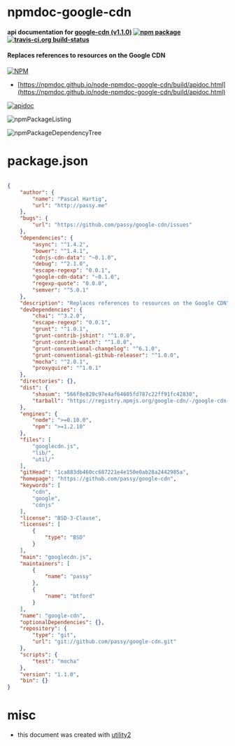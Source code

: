 # npmdoc-google-cdn

#### api documentation for  [google-cdn (v1.1.0)](https://github.com/passy/google-cdn)  [![npm package](https://img.shields.io/npm/v/npmdoc-google-cdn.svg?style=flat-square)](https://www.npmjs.org/package/npmdoc-google-cdn) [![travis-ci.org build-status](https://api.travis-ci.org/npmdoc/node-npmdoc-google-cdn.svg)](https://travis-ci.org/npmdoc/node-npmdoc-google-cdn)

#### Replaces references to resources on the Google CDN

[![NPM](https://nodei.co/npm/google-cdn.png?downloads=true&downloadRank=true&stars=true)](https://www.npmjs.com/package/google-cdn)

- [https://npmdoc.github.io/node-npmdoc-google-cdn/build/apidoc.html](https://npmdoc.github.io/node-npmdoc-google-cdn/build/apidoc.html)

[![apidoc](https://npmdoc.github.io/node-npmdoc-google-cdn/build/screenCapture.buildCi.browser.%252Ftmp%252Fbuild%252Fapidoc.html.png)](https://npmdoc.github.io/node-npmdoc-google-cdn/build/apidoc.html)

![npmPackageListing](https://npmdoc.github.io/node-npmdoc-google-cdn/build/screenCapture.npmPackageListing.svg)

![npmPackageDependencyTree](https://npmdoc.github.io/node-npmdoc-google-cdn/build/screenCapture.npmPackageDependencyTree.svg)



# package.json

```json

{
    "author": {
        "name": "Pascal Hartig",
        "url": "http://passy.me"
    },
    "bugs": {
        "url": "https://github.com/passy/google-cdn/issues"
    },
    "dependencies": {
        "async": "^1.4.2",
        "bower": "^1.4.1",
        "cdnjs-cdn-data": "~0.1.0",
        "debug": "^2.1.0",
        "escape-regexp": "0.0.1",
        "google-cdn-data": "~0.1.0",
        "regexp-quote": "0.0.0",
        "semver": "^5.0.1"
    },
    "description": "Replaces references to resources on the Google CDN",
    "devDependencies": {
        "chai": "^3.2.0",
        "escape-regexp": "0.0.1",
        "grunt": "^1.0.1",
        "grunt-contrib-jshint": "^1.0.0",
        "grunt-contrib-watch": "^1.0.0",
        "grunt-conventional-changelog": "^6.1.0",
        "grunt-conventional-github-releaser": "^1.0.0",
        "mocha": "^2.0.1",
        "proxyquire": "^1.0.1"
    },
    "directories": {},
    "dist": {
        "shasum": "566f8e820c97e4af64605fd787c22ff91fc42830",
        "tarball": "https://registry.npmjs.org/google-cdn/-/google-cdn-1.1.0.tgz"
    },
    "engines": {
        "node": ">=0.10.0",
        "npm": ">=1.2.10"
    },
    "files": [
        "googlecdn.js",
        "lib/",
        "util/"
    ],
    "gitHead": "1ca883db460cc687221e4e150e0ab28a2442985a",
    "homepage": "https://github.com/passy/google-cdn",
    "keywords": [
        "cdn",
        "google",
        "cdnjs"
    ],
    "license": "BSD-3-Clause",
    "licenses": [
        {
            "type": "BSD"
        }
    ],
    "main": "googlecdn.js",
    "maintainers": [
        {
            "name": "passy"
        },
        {
            "name": "btford"
        }
    ],
    "name": "google-cdn",
    "optionalDependencies": {},
    "repository": {
        "type": "git",
        "url": "git://github.com/passy/google-cdn.git"
    },
    "scripts": {
        "test": "mocha"
    },
    "version": "1.1.0",
    "bin": {}
}
```



# misc
- this document was created with [utility2](https://github.com/kaizhu256/node-utility2)
